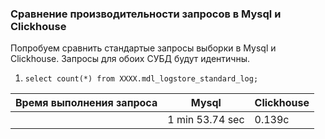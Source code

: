 ### Cравнение производительности запросов в Mysql и Clickhouse

Попробуем сравнить стандартые запросы выборки в Mysql и Clickhouse. Запросы для обоих СУБД будут идентичны.

1. ```select count(*) from XXXX.mdl_logstore_standard_log;```

|Время выполнения запроса | Mysql | Clickhouse|
|-------------------------|-------|-----------|
|                         | 1 min 53.74 sec      | 0.139c|     